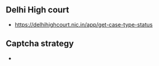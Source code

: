 ## Delhi High court
- https://delhihighcourt.nic.in/app/get-case-type-status

## Captcha strategy
- 